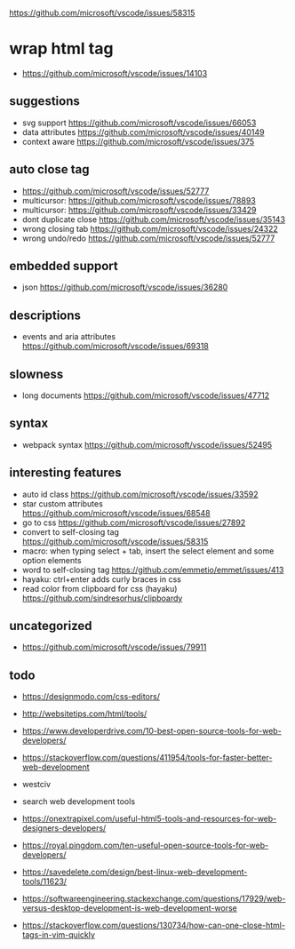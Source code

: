 https://github.com/microsoft/vscode/issues/58315

# wrap html tag

- https://github.com/microsoft/vscode/issues/14103

## suggestions

- svg support https://github.com/microsoft/vscode/issues/66053
- data attributes https://github.com/microsoft/vscode/issues/40149
- context aware https://github.com/microsoft/vscode/issues/375

## auto close tag

- https://github.com/microsoft/vscode/issues/52777
- multicursor: https://github.com/microsoft/vscode/issues/78893
- multicursor: https://github.com/microsoft/vscode/issues/33429
- dont duplicate close https://github.com/microsoft/vscode/issues/35143
- wrong closing tab https://github.com/microsoft/vscode/issues/24322
- wrong undo/redo https://github.com/microsoft/vscode/issues/52777

## embedded support

- json https://github.com/microsoft/vscode/issues/36280

## descriptions

- events and aria attributes https://github.com/microsoft/vscode/issues/69318

## slowness

- long documents https://github.com/microsoft/vscode/issues/47712

## syntax

- webpack syntax https://github.com/microsoft/vscode/issues/52495

## interesting features

- auto id class https://github.com/microsoft/vscode/issues/33592
- star custom attributes https://github.com/microsoft/vscode/issues/68548
- go to css https://github.com/microsoft/vscode/issues/27892
- convert to self-closing tag https://github.com/microsoft/vscode/issues/58315
- macro: when typing select + tab, insert the select element and some option elements
- word to self-closing tag https://github.com/emmetio/emmet/issues/413
- hayaku: ctrl+enter adds curly braces in css
- read color from clipboard for css (hayaku) https://github.com/sindresorhus/clipboardy

## uncategorized

- https://github.com/microsoft/vscode/issues/79911

## todo

- https://designmodo.com/css-editors/
- http://websitetips.com/html/tools/
- https://www.developerdrive.com/10-best-open-source-tools-for-web-developers/
- https://stackoverflow.com/questions/411954/tools-for-faster-better-web-development
- westciv
- search web development tools
- https://onextrapixel.com/useful-html5-tools-and-resources-for-web-designers-developers/
- https://royal.pingdom.com/ten-useful-open-source-tools-for-web-developers/
- https://savedelete.com/design/best-linux-web-development-tools/11623/
- https://softwareengineering.stackexchange.com/questions/17929/web-versus-desktop-development-is-web-development-worse

- https://stackoverflow.com/questions/130734/how-can-one-close-html-tags-in-vim-quickly

<!-- auto delete tag

Having

<xml>
	<test>
		<test2>Foo Bar</test2>
	</test>
</xml>

and deleting, let's say <test2 or </test2>, it should automatically remove the pairing tag.
 -->

<!-- TODO parsing error

<!DOCTYPE html>
<html lang="en">
<head>
    <meta charset="UTF-8">
    <meta name="viewport" content="width=device-width, initial-scale=1.0">
    <meta http-equiv="X-UA-Compatible" content="ie=edge">
    <title>Document</title>
</head>
<body>
    <Header class=""></Header>

</body>
</html>
 -->

 <!-- TODO bug
Auto rename tag: enter space after "div", end tag is not renamed
  <divvvvvvvvvvv>

    </divvvvvvvvvvv>


  -->

<!-- TODO bug
parsing error
 <p>

    </
    p>
 -->

<!-- TODO bug
parsing error when cursor is at start tag

 <dl>
        <
      </dl>
 -->

<!-- TODO idea
writing tag with ! gives example:
h1! -> <h1>hello world</h1>
body! -> <body><h1>hello world</h1>
select! -> <select><option>option 1</option><option>option 2</option></select>
ul! -> <ul><li>list item 1</li><li>list item 2</li></ul>
a! -> <a href="https://google.de" rel="noopener noreferrer">link to a website</a>
img! -> <img src="https://source.unsplash.com/random">
noscript! -> <noscript><p>Please enable Javascript to continue</p></noscript>
address! ->  <address>Written by <a href="mailto:webmaster@example.com">Jon Doe</a>.<br>Visit us at:<br></address>
article! ->  <article><h1>Google Chrome</h1><p>Google Chrome is a free, open-source web browser developed by Google, released in 2008.</p></article>
picture! ->  <picture><source media="(min-width: 650px)" srcset="img_pink_flowers.jpg"></picture>
progress! ->  <progress value="22" max="100"></progress>
script! ->  <script>console.log('hello world')</script>
table! ->  <table>
  <tr>
    <th>Month</th>
    <th>Savings</th>
  </tr>
  <tr>
    <td>January</td>
    <td>$100</td>
  </tr>
</table>

also for custom tags:
amp-carousel! ->
<amp-carousel type="slides"
                width="400"
                height="300"
                layout="responsive"
                lightbox>
    <amp-img src="https://unsplash.it/400/300?image=10"
             width="400"
             height="300"
             layout="responsive"
             alt="a sample image">
    </amp-img>
    <amp-img src="https://unsplash.it/400/300?image=11"
             width="400"
             height="300"
             layout="responsive"
             alt="a sample image">
    </amp-img>
    <amp-img src="https://unsplash.it/400/300?image=12"
             width="400"
             height="300"
             layout="responsive"
             alt="a sample image">
    </amp-img>
    <amp-img src="https://unsplash.it/400/300?image=13"
             width="400"
             height="300"
             layout="responsive"
             alt="a sample image">
    </amp-img>
  </amp-carousel>

 -->

<!-- TODO bug
type '/' as href, auto closing tag does its weird part

 <a href="/>"
 -->

<!-- TODO
some attribute value enums missing
spellcheck: true/false inside sentence, maybe hard to extract
input/autocorrect 'on' | 'off'
 -->

<!-- TODO idea
fast completions:
<div spellcheck="|"> type "t" automatically complete to true


 -->

<!-- TODO auto insert quotes after equal sing for attributes
https://github.com/microsoft/vscode/issues/18071
 -->

<!-- TODO
maybe merge auto-rename-tag and highlight-matching-tag since they both need to know about matching tags and currently it is computed separately for each of them
separately
 -->

<!-- TODO
autoclose tag bug

https://youtrack.jetbrains.com/issue/WEB-36793

 -->

<!-- TODO
test https://youtrack.jetbrains.com/issue/WEB-18206
<div id="div1">
    <div class="dummy" id="div2">
    </div>
</div>


<!-- TODO

not sure
https://youtrack.jetbrains.com/issue/WEB-33713
 -->

<!-- TODO auto rename tag issue https://youtrack.jetbrains.com/issue/WEB-28449 / test case -->

<!-- TODO other bugs
https://youtrack.jetbrains.com/issue/WEB-28014
https://youtrack.jetbrains.com/issue/WEB-28004
 -->

<!-- TODO
https://youtrack.jetbrains.com/issue/WEB-13292
 -->

<!-- TODO
new completion api

https://code.visualstudio.com/updates/v1_40#_support-intellisense-replace-mode
 -->

<!-- TODO bug
https://github.com/microsoft/vscode/issues/82556
 -->

<!-- TODO auto rename tag bug
<svg viewBox="0 0 100 100">
  <circle cx="0" cy="20" r="20" />
  <path
    d="M91.942 91.212c-.676-.312-1.52-.896-1.876-1.3-.355-.402-3.626-5.64-7.267-11.64L67.69 53.38c-4.67-7.69-8.856-14.376-9.303-14.856-2.2-2.36-6.232-1.847-7.897 1.003-.938 1.607-.796 3.486.44 5.82.896 1.687 1.038 2.253 1.043 4.148.013 4.998-3.26 8.313-8.608 8.717-1.873.142-2.525.328-3.23.922-.487.41-4.05 4.64-7.92 9.403-3.87 4.762-7.33 8.924-7.693 9.25-.924.826-3.62 1.02-4.914.35-2.01-1.04-2.89-3.656-1.943-5.782.32-.718 6.184-11.4 13.034-23.74C37.544 36.278 43.374 25.74 43.65 25.2c.998-1.957.39-4.218-1.434-5.33-2.14-1.303-4.003-.56-6.71 2.674-1.063 1.267-2.56 2.82-3.327 3.447-3.72 3.047-4.39 3.18-15.3 3.06l-8.837-.1-1.844-.86c-2.388-1.116-4.01-2.69-5.09-4.945-1.16-2.412-1.4-4.51-.788-6.895.597-2.33 1.556-3.88 3.407-5.51 2.862-2.52.88-2.37 31.663-2.47 19.077-.064 27.955.012 29.348.25 4.27.733 8.29 3.674 10.38 7.593.83 1.556 6.15 16.138 13.595 37.267.982 2.79 3.854 10.88 6.382 17.978 2.528 7.098 4.692 13.345 4.81 13.88.48 2.206-1.046 4.933-3.347 5.978-1.58.717-3.063.716-4.622-.003z"
  />
</svg>

rename path to circle, renames closing svg tag even though path is self-closing
 -->

<!-- TODO auto rename tag bug
//  <h1>
//         hello world

//         <!-- <h1 --\>
//       </h1>

- rename h1 inside comment shouldn't rename anything and
- rename opening h1 should only rename closing h1
- rename closing h1 should only rename opening h1
 -->

<!-- TODO bug
<View
  prop1="1"
>
  <Button />
</View>

The one in the middle is always renamed
same issue as another where getPreviousTagName doesn't work properly with self-closing tags
 -->

<!-- TODO bug auto rename tag
 <h3>
  <span></span>
  <img>
</h3>

type 3 inside closing h3 tag
img tag gets renamed to h33
 -->

<!-- TODO find matching tag bug
<ul>
  <li></li>
  <!-- <li class="x"> --\>
    <a></a>
  </li>
</ul>

 - closing ul tag throws error
 - closing li tag nothing gets highlighted
 -->

<!-- TODO bug
<div>
<div onClick={() => foo()} />
</div>
 -->

<!-- TODO bug
if (i<2) return 3>2
 -->

<!-- TODO use more tests from  https://github.com/vincaslt/vscode-highlight-matching-tag
 -->

<!-- TODO bug
<!DOCTYPE html>
<html lang="en">
  <head>
    <meta charset="utf-8" />
    <title>title</title>
    s
  </meta>
  <body>
  </body>
</html>

no suggestions for style etc. when typing s
 -->

<!-- TODO bug
auto rename tag when php is in the middle

 -->

 <!-- TODO bug
 auto rename tag with elixir
 
  -->

<!-- TODO
better performance by using 1 listener for onDidchangetextdocument and determine if document languageId is relevant or file is too large
 -->

<!-- TODO bug
<div>

</div>

paste div 2 times
<divdivdiv>

</divdivdiv>

do undo two times does not work, it only toggles between 2 divs and 3 divs
 -->

<!-- TODO bug
auto rename tag does not work when editing closing tag and opening tag at the same time (what should happen?)

 -->

<!-- TODO bug
auto rename tag does not work when there are multiple cursors on a start tag / end tag
at least it should not throw an error that overlapping ranges are not allowed
 -->

<!-- TODO split missing features extension and html language features extension -->

<!-- TODO test for this
https://github.com/bgashler1/vscode-htmltagwrap/issues/23

 -->

<!-- TODO razor test
<!-- Single statement block --\>
@{ var myMessage = "Hello World"; }

<!-- Inline expression or variable --\>
<p>The value of myMessage is: @myMessage</p>

<!-- Multi-statement block --\>
@{
var greeting = "Welcome to our site!";
var weekDay = DateTime.Now.DayOfWeek;
var greetingMessage = greeting + " Today is: " + weekDay;
}
<p>The greeting is: @greetingMessage</p>
 -->

<!-- TODO bug
<template>
  <button>
    </button>
</template>

renaming </template> renames the button
 -->

<!-- TODO bug
<template>
  <button>
  </button>

</template>

format on save makes it

<template>
  <button></button>
</template>

then auto rename tag makes it

<template>
  <template></button>
</template>


probably same issue as two above
 -->

<!-- TODO adjust getpreviousOpenTagName like getNextClosingTagName to work with jsx comment (probably only need to integrate matchingTagPairs) -->

<!-- TODO getpreviousOpenTagName test
<a>, 4

should be <a>
 -->

<!-- TODO fragments not working
<div></div>
remove div from start tag
should be
<></>
but is
<></d>


 -->

<!-- TODO bug rename from closing tag
<div>
  <div></div>
</div>

rename second closing div tag

 -->

<!-- TODO bug
dont rename when closing tag isn't finished yet
<button></
type button
makes it
<></
<b></b>
<bu></bu>
<but></but>
...
 -->

<!-- TODO bug
auto rename tag in typescript
   {
        input: '<a|></a|>',
        type: '|',
        expect: '<a>',
      },

after "expect" type </a>

should be
 {
        input: '<a|></a|>',
        type: '|',
        expect: '<a|></a>',
      },

but becomes

 {
        input: '<a|></a|>',
        type: '|',
        expect: '<a',></a>',
      },
 -->

<!-- TODO bug with quotes
<button class="<button">test</button">

closing quote is appended to closing button tag
 -->
